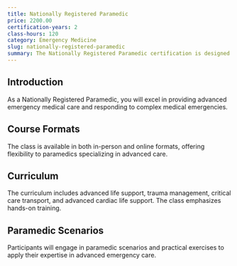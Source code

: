 ```yaml
---
title: Nationally Registered Paramedic
price: 2200.00
certification-years: 2
class-hours: 120
category: Emergency Medicine
slug: nationally-registered-paramedic
summary: The Nationally Registered Paramedic certification is designed for paramedics providing advanced emergency medical care. This comprehensive class covers advanced life support, trauma management, and critical care transport. It equips candidates with the skills needed to respond to complex medical emergencies.
---
```


## Introduction

As a Nationally Registered Paramedic, you will excel in providing advanced emergency medical care and responding to complex medical emergencies.

## Course Formats

The class is available in both in-person and online formats, offering flexibility to paramedics specializing in advanced care.

## Curriculum

The curriculum includes advanced life support, trauma management, critical care transport, and advanced cardiac life support. The class emphasizes hands-on training.

## Paramedic Scenarios

Participants will engage in paramedic scenarios and practical exercises to apply their expertise in advanced emergency care.

